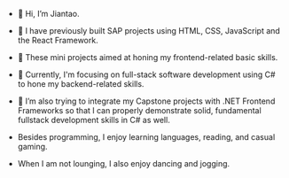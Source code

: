 - 👋 Hi, I’m Jiantao.
- 👀 I have previously built SAP projects using HTML, CSS, JavaScript and the React Framework.
- 👀 These mini projects aimed at honing my frontend-related basic skills.
- 👀 Currently, I'm focusing on full-stack software development using C# to hone my backend-related skills. 
- 🌱 I’m also trying to integrate my Capstone projects with .NET Frontend Frameworks so that I can properly demonstrate solid, fundamental fullstack development skills in C# as well.

- Besides programming, I enjoy learning languages, reading, and casual gaming.
- When I am not lounging, I also enjoy dancing and jogging.  

<!---
katereverie/katereverie is a ✨ special ✨ repository because its `README.md` (this file) appears on your GitHub profile.
You can click the Preview link to take a look at your changes.
--->
